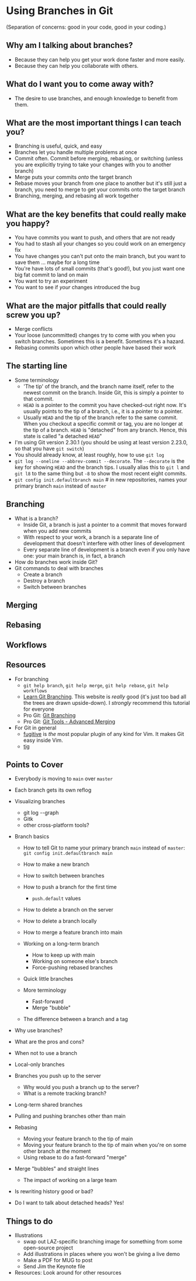 # Using Branches in Git

(Separation of concerns: good in your code, good in your coding.)


## Why am I talking about branches?

* Because they can help you get your work done faster and more easily.
* Because they can help you collaborate with others.


## What do I want you to come away with?

* The desire to use branches, and enough knowledge to benefit from them.


## What are the most important things I can teach you?

* Branching is useful, quick, and easy
* Branches let you handle multiple problems at once
* Commit often.  Commit before merging, rebasing, or switching (unless you are explicitly trying to take your changes with you to another branch)
* Merge puts your commits _onto_ the target branch
* Rebase moves your branch from one place to another but it's still just a branch, you need to merge to get your commits onto the target branch
* Branching, merging, and rebasing all work together


## What are the key benefits that could really make you happy?

* You have commits you want to push, and others that are not ready
* You had to stash all your changes so you could work on an emergency fix
* You have changes you can't put onto the main branch, but you want to save them ... maybe for a long time
* You're have lots of small commits (that's good!), but you just want one big fat commit to land on main
* You want to try an experiment
* You want to see if _your_ changes introduced the bug


## What are the major pitfalls that could really screw you up?

* Merge conflicts
* Your loose (uncommitted) changes try to come with you when you switch branches.  Sometimes this is a benefit.  Sometimes it's a hazard.
* Rebasing commits upon which other people have based their work


## The starting line

* Some terminology
    * 'The tip' of the branch, and the branch name itself, refer to the newest commit on the branch.  Inside Git, this is simply a pointer to that commit.
    * `HEAD` is a pointer to the commit you have checked-out right now.  It's usually points to the tip of a branch, i.e., it is a pointer to a pointer.
    * Usually `HEAD` and the tip of the branch refer to the same commit.  When you checkout a specific commit or tag, you are no longer at the tip of a branch.  `HEAD` is "detached" from any branch.  Hence, this state is called "a detached `HEAD`"
* I'm using Git version 2.30.1 (you should be using at least version 2.23.0, so that you have `git switch`)
* You should already know, at least roughly, how to use `git log`
* `git log --oneline --abbrev-commit --decorate`.  The `--decorate` is the key for showing `HEAD` and the branch tips.  I usually alias this to `git l` and `git l8` to the same thing but `-8` to show the most recent eight commits.
* `git config init.defaultbranch main` # in new repositories, names your primary branch `main` instead of `master`


## Branching

* What is a branch?
    * Inside Git, a branch is just a pointer to a commit that moves forward when you add new commits
    * With respect to your work, a branch is a separate line of development that doesn't interfere with other lines of development
    * Every separate line of development is a branch even if you only have one: your main branch is, in fact, a branch
* How do branches work inside Git?
* Git commands to deal with branches
    * Create a branch
    * Destroy a branch
    * Switch between branches


## Merging


## Rebasing


## Workflows


## Resources

* For branching
    * `git help branch`, `git help merge`, `git help rebase`, `git help workflows`
    * [Learn Git Branching](https://learngitbranching.js.org/).  This website is *really* good (it's just too bad all the trees are drawn upside-down).  I _strongly_ recommend this tutorial for everyone
    * Pro Git: [Git Branching](https://git-scm.com/book/en/v2/Git-Branching-Branches-in-a-Nutshell)
    * Pro Git: [Git Tools - Advanced Merging](https://git-scm.com/book/en/v2/Git-Tools-Advanced-Merging)
* For Git in general
    * [fugitive](https://github.com/tpope/vim-fugitive) is _the_ most popular plugin of any kind for Vim.  It makes Git easy inside Vim.
    * [tig](https://github.com/jonas/tig)


## Points to Cover

* Everybody is moving to `main` over `master`
* Each branch gets its own reflog
* Visualizing branches
    * git log --graph
    * Gitk
    * other cross-platform tools?
* Branch basics
    * How to tell Git to name your primary branch `main` instead of `master`: `git config init.defaultbranch main`
    * How to make a new branch
    * How to switch between branches
    * How to push a branch for the first time
        * `push.default` values
    * How to delete a branch on the server
    * How to delete a branch locally
    * How to merge a feature branch into main
    * Working on a long-term branch
        * How to keep up with main
        * Working on someone else's branch
        * Force-pushing rebased branches
    * Quick little branches

    * More terminology
        * Fast-forward
        * Merge "bubble"
    * The difference between a branch and a tag
* Why use branches?
* What are the pros and cons?
* When not to use a branch
* Local-only branches
* Branches you push up to the server
    * Why would you push a branch up to the server?
    * What is a remote tracking branch?
* Long-term shared branches
* Pulling and pushing branches other than main

* Rebasing
    * Moving your feature branch to the tip of main
    * Moving your feature branch to the tip of main when you're on some other branch at the moment
    * Using rebase to do a fast-forward "merge"

* Merge "bubbles" and straight lines
    * The impact of working on a large team

* Is rewriting history good or bad?

* Do I want to talk about detached heads? Yes!


## Things to do

* Illustrations
    * swap out LAZ-specific branching image for something from some open-source project
    * Add illustrations in places where you won't be giving a live demo
    * Make a PDF for MUG to post
    * Send Jim the Keynote file
* Resources: Look around for other resources

<!-- vim: set ts=4 sw=4 tw=0 et ai :-->
